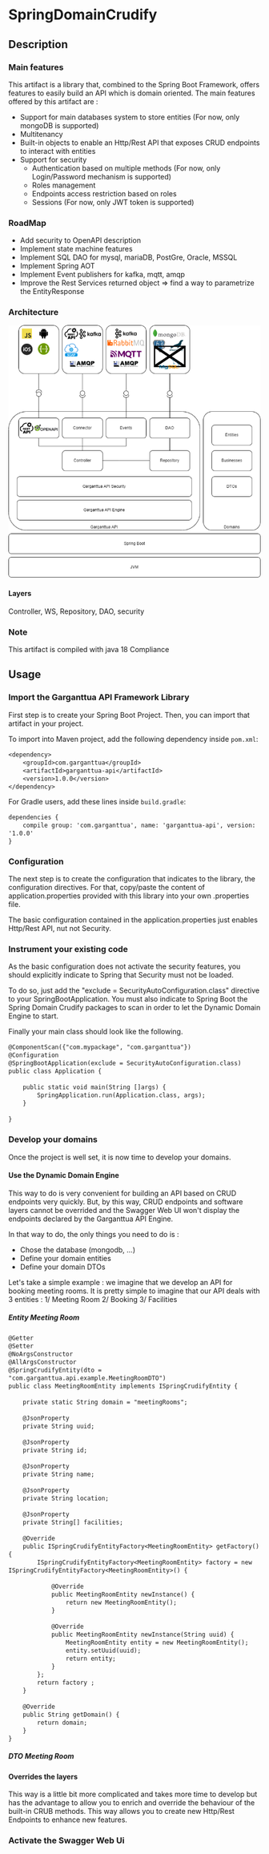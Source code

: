 # SpringDomainCrudify

## Description

### Main features

This artifact is a library that, combined to the Spring Boot Framework, offers features to easily build an API which is domain oriented.
The main features offered by this artifact are :
 * Support for main databases system to store entities (For now, only mongoDB is supported)
 * Multitenancy
 * Built-in objects to enable an Http/Rest API that exposes CRUD endpoints to interact with entities
 * Support for security
   * Authentication based on multiple methods (For now, only Login/Password mechanism is supported)
   * Roles management
   * Endpoints access restriction based on roles 
   * Sessions (For now, only JWT token is supported)
    
### RoadMap

 * Add security to OpenAPI description
 * Implement state machine features
 * Implement SQL DAO for mysql, mariaDB, PostGre, Oracle, MSSQL
 * Implement Spring AOT
 * Implement Event publishers for kafka, mqtt, amqp
 * Improve the Rest Services returned object => find a way to parametrize the EntityResponse


### Architecture

![plot](./garganttua-api-architecture.png)

#### Layers

Controller, WS, Repository, DAO, security 



    
### Note

This artifact is compiled with java 18 Compliance

## Usage

### Import the Garganttua API Framework Library 

First step is to create your Spring Boot Project. Then, you can import that artifact in your project.

To import into Maven project, add the following dependency inside `pom.xml`:

	<dependency>
		<groupId>com.garganttua</groupId>
		<artifactId>garganttua-api</artifactId>
		<version>1.0.0</version>
	</dependency>

For Gradle users, add these lines inside `build.gradle`:

    dependencies {
        compile group: 'com.garganttua', name: 'garganttua-api', version: '1.0.0'
    }
    
### Configuration

The next step is to create the configuration that indicates to the library, the configuration directives.
For that, copy/paste the content of application.properties provided with this library into your own .properties file. 

The basic configuration contained in the application.properties just enables Http/Rest API, nut not Security. 

### Instrument your existing code

As the basic configuration does not activate the security features, you should explicitly indicate to Spring that Security must not be loaded. 

To do so, just add the "exclude = SecurityAutoConfiguration.class" directive to your SpringBootApplication. 
You must also indicate to Spring Boot the Spring Domain Crudify packages to scan in order to let the Dynamic Domain Engine to start. 

Finally your main class should look like the following. 


	@ComponentScan({"com.mypackage", "com.garganttua"})
	@Configuration
	@SpringBootApplication(exclude = SecurityAutoConfiguration.class)
	public class Application {
	
		public static void main(String []args) {
			SpringApplication.run(Application.class, args);
		}
	
	}
	
### Develop your domains
Once the project is well set, it is now time to develop your domains. 

#### Use the Dynamic Domain Engine

This way to do is very convenient for building an API based on CRUD endpoints very quickly. But, by this way, CRUD endpoints and software layers cannot be overrided and the Swagger Web UI won't display the endpoints declared by the Garganttua API Engine. 

In that way to do, the only things you need to do is :
 * Chose the database (mongodb, ...)
 * Define your domain entities
 * Define your domain DTOs
 
Let's take a simple example : we imagine that we develop an API for booking meeting rooms. It is pretty simple to imagine that our API deals with 3 entities : 
1/ Meeting Room
2/ Booking
3/ Facilities

##### Entity Meeting Room 

	@Getter
	@Setter
	@NoArgsConstructor
	@AllArgsConstructor
	@SpringCrudifyEntity(dto = "com.garganttua.api.example.MeetingRoomDTO")
	public class MeetingRoomEntity implements ISpringCrudifyEntity {
	
		private static String domain = "meetingRooms";
	
		@JsonProperty
		private String uuid;
	
		@JsonProperty
		private String id;
		
		@JsonProperty
		private String name;
		
		@JsonProperty
		private String location;
		
		@JsonProperty
		private String[] facilities;
	
		@Override
		public ISpringCrudifyEntityFactory<MeetingRoomEntity> getFactory() {
			ISpringCrudifyEntityFactory<MeetingRoomEntity> factory = new ISpringCrudifyEntityFactory<MeetingRoomEntity>() {
			
				@Override
				public MeetingRoomEntity newInstance() {
					return new MeetingRoomEntity();
				}
	
				@Override
				public MeetingRoomEntity newInstance(String uuid) {
					MeetingRoomEntity entity = new MeetingRoomEntity();
					entity.setUuid(uuid);
					return entity;
				}
			};
			return factory ;
		}
	
		@Override
		public String getDomain() {
			return domain;
		}
	}
	
##### DTO Meeting Room



#### Overrides the layers

This way is a little bit more complicated and takes more time to develop but has the advantage to allow you to enrich and override the behaviour of the built-in CRUB methods. This way allows you to create new Http/Rest Endpoints to enhance new features.



### Activate the Swagger Web Ui


